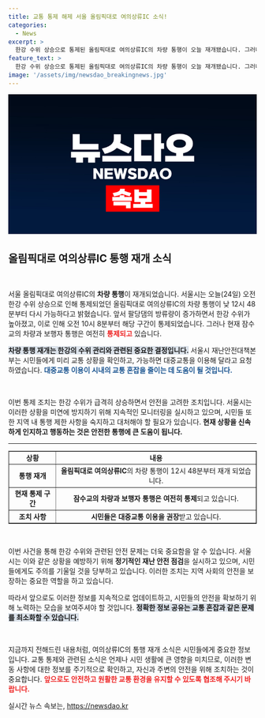 ```yaml
---
title: 교통 통제 해제 서울 올림픽대로 여의상류IC 소식!
categories:
  - News
excerpt: >
  한강 수위 상승으로 통제된 올림픽대로 여의상류IC의 차량 통행이 오늘 재개됐습니다. 그러나 잠수교는 여전히 통제 중! 교통 혼잡을 피하려면 대중교통 이용을 권장합니다.
feature_text: >
  한강 수위 상승으로 통제된 올림픽대로 여의상류IC의 차량 통행이 오늘 재개됐습니다. 그러나 잠수교는 여전히 통제 중! 교통 혼잡을 피하려면 대중교통 이용을 권장합니다.
image: '/assets/img/newsdao_breakingnews.jpg'
---
```


<p><img src="/assets/img/newsdao_breakingnews.jpg" alt="pcversion 속보" /></p>

<h2 data-ke-size="size26">올림픽대로 여의상류IC 통행 재개 소식</h2>

<p data-ke-size="size16">&nbsp;</p>

<p>서울 올림픽대로 여의상류IC의 <b>차량 통행</b>이 재개되었습니다. 서울시는 오늘(24일) 오전 한강 수위 상승으로 인해 통제되었던 올림픽대로 여의상류IC의 차량 통행이 낮 12시 48분부터 다시 가능하다고 밝혔습니다. 앞서 팔당댐의 방류량이 증가하면서 한강 수위가 높아졌고, 이로 인해 오전 10시 8분부터 해당 구간이 통제되었습니다. 그러나 현재 잠수교의 차량과 보행자 통행은 여전히 <b><span style="color: #ee2323;">통제되고</span></b> 있습니다. </p>

<p><b><span style="background-color: #21538527;">차량 통행 재개는 한강의 수위 관리와 관련된 중요한 결정입니다.</span></b> 서울시 재난안전대책본부는 시민들에게 미리 교통 상황을 확인하고, 가능하면 대중교통을 이용해 달라고 요청하였습니다. <b><span style="color: #1a5490;">대중교통 이용이 시내의 교통 혼잡을 줄이는 데 도움이 될 것입니다.</span></b> </p>

<p data-ke-size="size16">&nbsp;</p>

<p>이번 통제 조치는 한강 수위가 급격히 상승하면서 안전을 고려한 조치입니다. 서울시는 이러한 상황을 미연에 방지하기 위해 지속적인 모니터링을 실시하고 있으며, 시민들 또한 지역 내 통행 제한 사항을 숙지하고 대처해야 할 필요가 있습니다. <b>현재 상황을 신속하게 인지하고 행동하는 것은 안전한 통행에 큰 도움이 됩니다.</b> </p>

<hr>

<table style="width: 100%;" border="1" cellpadding="0" cellspacing="0">
<tr>
<td style="text-align: center; height: 17px;"><b>상황</b></td>
<td style="text-align: center; height: 17px;"><b>내용</b></td>
</tr>
<tr>
<td style="text-align: center; height: 17px;"><b>통행 재개</b></td>
<td style="text-align: center; height: 17px;"><b>올림픽대로 여의상류IC</b>의 차량 통행이 12시 48분부터 재개 되었습니다.</td>
</tr>
<tr>
<td style="text-align: center; height: 17px;"><b>현재 통제 구간</b></td>
<td style="text-align: center; height: 17px;"><b>잠수교의 차량과 보행자 통행은 여전히 통제</b>되고 있습니다.</td>
</tr>
<tr>
<td style="text-align: center; height: 17px;"><b>조치 사항</b></td>
<td style="text-align: center; height: 17px;"><b>시민들은 대중교통 이용을 권장</b>받고 있습니다.</td>
</tr>
</table>

<p data-ke-size="size16">&nbsp;</p>

<p>이번 사건을 통해 한강 수위와 관련된 안전 문제는 더욱 중요함을 알 수 있습니다. 서울시는 이와 같은 상황을 예방하기 위해 <b>정기적인 재난 안전 점검</b>을 실시하고 있으며, 시민들에게도 주의를 기울일 것을 당부하고 있습니다. 이러한 조치는 지역 사회의 안전을 보장하는 중요한 역할을 하고 있습니다. </p>

<p>따라서 앞으로도 이러한 정보를 지속적으로 업데이트하고, 시민들의 안전을 확보하기 위해 노력하는 모습을 보여주셔야 할 것입니다. <b><span style="background-color: #21538527;">정확한 정보 공유는 교통 혼잡과 같은 문제를 최소화할 수 있습니다.</span></b></p>

<p data-ke-size="size16">&nbsp;</p>

<p>지금까지 전해드린 내용처럼, 여의상류IC의 통행 재개 소식은 시민들에게 중요한 정보입니다. 교통 통제와 관련된 소식은 언제나 시민 생활에 큰 영향을 미치므로, 이러한 변동 사항에 대한 정보를 주기적으로 확인하고, 자신과 주변의 안전을 위해 조치하는 것이 중요합니다. <b><span style="color: #ee2323;">앞으로도 안전하고 원활한 교통 환경을 유지할 수 있도록 협조해 주시기 바랍니다.</span></b></p>
실시간 뉴스 속보는, <a href="https://newsdao.kr" rel="dofollow">https://newsdao.kr</a>


